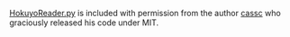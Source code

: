 [HokuyoReader.py](HokuyoReader.py) is included with permission from the author [cassc](https://gist.github.com/cassc/26ac479624cb028b2567491a68c34fb8) who graciously released his code under MIT.